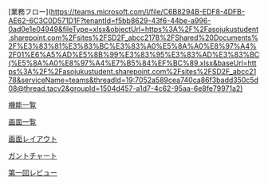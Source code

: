 
[業務フロー](https://teams.microsoft.com/l/file/C6B8294B-EDF8-4DFB-AE62-6C3C0D571D1F?tenantId=f5bb8629-43f6-44be-a996-0ad0e1e04949&fileType=xlsx&objectUrl=https%3A%2F%2Fasojukustudent.sharepoint.com%2Fsites%2FSD2F_abcc2178%2FShared%20Documents%2F%E3%83%81%E3%83%BC%E3%83%A0%E5%8A%A0%E8%97%A4%2F01%E6%A5%AD%E5%8B%99%E3%83%95%E3%83%AD%E3%83%BC(%E5%8A%A0%E8%97%A4%E7%B5%84%EF%BC%89.xlsx&baseUrl=https%3A%2F%2Fasojukustudent.sharepoint.com%2Fsites%2FSD2F_abcc2178&serviceName=teams&threadId=19:7052a589cea740ca86f3badd350c5d08@thread.tacv2&groupId=1504d457-a1d7-4c62-95aa-6e8fe79971a2)

[機能一覧](https://teams.microsoft.com/l/file/0E2B8277-FA81-4C93-8B7B-42B038D6091E?tenantId=f5bb8629-43f6-44be-a996-0ad0e1e04949&fileType=xlsx&objectUrl=https%3A%2F%2Fasojukustudent.sharepoint.com%2Fsites%2FSD2F_abcc2178%2FShared%20Documents%2F%E3%83%81%E3%83%BC%E3%83%A0%E5%8A%A0%E8%97%A4%2F02%E6%A9%9F%E8%83%BD%E4%B8%80%E8%A6%A7(%E3%83%81%E3%83%BC%E3%83%A0%E5%8A%A0%E8%97%A4).xlsx&baseUrl=https%3A%2F%2Fasojukustudent.sharepoint.com%2Fsites%2FSD2F_abcc2178&serviceName=teams&threadId=19:7052a589cea740ca86f3badd350c5d08@thread.tacv2&groupId=1504d457-a1d7-4c62-95aa-6e8fe79971a2)

[画面一覧](https://teams.microsoft.com/l/file/C53587DA-068A-4D14-8532-142571EADA27?tenantId=f5bb8629-43f6-44be-a996-0ad0e1e04949&fileType=xlsx&objectUrl=https%3A%2F%2Fasojukustudent.sharepoint.com%2Fsites%2FSD2F_abcc2178%2FShared%20Documents%2F%E3%83%81%E3%83%BC%E3%83%A0%E5%8A%A0%E8%97%A4%2F03%E7%94%BB%E9%9D%A2%E4%B8%80%E8%A6%A7(%E3%83%81%E3%83%BC%E3%83%A0%E5%8A%A0%E8%97%A4).xlsx&baseUrl=https%3A%2F%2Fasojukustudent.sharepoint.com%2Fsites%2FSD2F_abcc2178&serviceName=teams&threadId=19:7052a589cea740ca86f3badd350c5d08@thread.tacv2&groupId=1504d457-a1d7-4c62-95aa-6e8fe79971a2)

[画面レイアウト](https://teams.microsoft.com/l/file/A2330F22-DD30-4FD6-8F44-1E80B9E12EBF?tenantId=f5bb8629-43f6-44be-a996-0ad0e1e04949&fileType=xlsx&objectUrl=https%3A%2F%2Fasojukustudent.sharepoint.com%2Fsites%2FSD2F_abcc2178%2FShared%20Documents%2F%E3%83%81%E3%83%BC%E3%83%A0%E5%8A%A0%E8%97%A4%2F04%E7%94%BB%E9%9D%A2%E3%83%AC%E3%82%A4%E3%82%A2%E3%82%A6%E3%83%88(%E5%8A%A0%E8%97%A4%E7%B5%84).xlsx&baseUrl=https%3A%2F%2Fasojukustudent.sharepoint.com%2Fsites%2FSD2F_abcc2178&serviceName=teams&threadId=19:7052a589cea740ca86f3badd350c5d08@thread.tacv2&groupId=1504d457-a1d7-4c62-95aa-6e8fe79971a2)

[ガントチャート](https://teams.microsoft.com/l/file/3E651EB7-D1A9-4E01-AEF3-D1B49348D8EE?tenantId=f5bb8629-43f6-44be-a996-0ad0e1e04949&fileType=xls&objectUrl=https%3A%2F%2Fasojukustudent.sharepoint.com%2Fsites%2FSD2F_abcc2178%2FShared%20Documents%2F%E3%83%81%E3%83%BC%E3%83%A0%E5%8A%A0%E8%97%A4%2F%E3%82%AC%E3%83%B3%E3%83%88%E3%83%81%E3%83%A3%E3%83%BC%E3%83%88%EF%BC%88%E5%8A%A0%E8%97%A4%E7%B5%84%EF%BC%89.xls&baseUrl=https%3A%2F%2Fasojukustudent.sharepoint.com%2Fsites%2FSD2F_abcc2178&serviceName=teams&threadId=19:7052a589cea740ca86f3badd350c5d08@thread.tacv2&groupId=1504d457-a1d7-4c62-95aa-6e8fe79971a2)

[第一回レビュー](https://teams.microsoft.com/l/file/A0765340-02A4-4D64-A549-56653775E534?tenantId=f5bb8629-43f6-44be-a996-0ad0e1e04949&fileType=pptx&objectUrl=https%3A%2F%2Fasojukustudent.sharepoint.com%2Fsites%2FSD2F_abcc2178%2FShared%20Documents%2F%E3%83%81%E3%83%BC%E3%83%A0%E5%8A%A0%E8%97%A4%2F%E7%AC%AC%E4%B8%80%E5%9B%9E%E3%83%AC%E3%83%93%E3%83%A5%E3%83%BC_%E5%8A%A0%E8%97%A4.pptx&baseUrl=https%3A%2F%2Fasojukustudent.sharepoint.com%2Fsites%2FSD2F_abcc2178&serviceName=teams&threadId=19:7052a589cea740ca86f3badd350c5d08@thread.tacv2&groupId=1504d457-a1d7-4c62-95aa-6e8fe79971a2)
